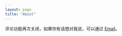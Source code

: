 ```yaml
---
layout: page
title: "About"
---
```




评论功能再次关闭，如果你有话想对我说，可以通过 [Email](mailto:onesuperclark@gmail.com)。




